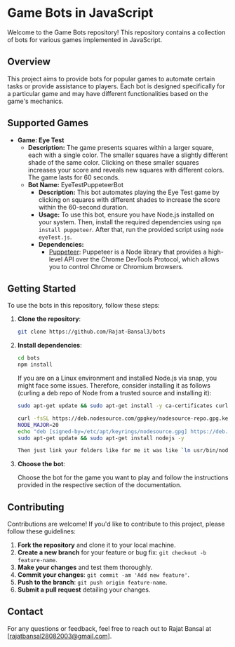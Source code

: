 # Game Bots in JavaScript

Welcome to the Game Bots repository! This repository contains a collection of bots for various games implemented in JavaScript.

## Overview

This project aims to provide bots for popular games to automate certain tasks or provide assistance to players. Each bot is designed specifically for a particular game and may have different functionalities based on the game's mechanics.

## Supported Games

- **Game: Eye Test**
  - **Description:** The game presents squares within a larger square, each with a single color. The smaller squares have a slightly different shade of the same color. Clicking on these smaller squares increases your score and reveals new squares with different colors. The game lasts for 60 seconds.
  - **Bot Name:** EyeTestPuppeteerBot
    - **Description:** This bot automates playing the Eye Test game by clicking on squares with different shades to increase the score within the 60-second duration.
    - **Usage:** To use this bot, ensure you have Node.js installed on your system. Then, install the required dependencies using `npm install puppeteer`. After that, run the provided script using `node eyeTest.js`.
    - **Dependencies:**
      - [Puppeteer](https://github.com/puppeteer/puppeteer): Puppeteer is a Node library that provides a high-level API over the Chrome DevTools Protocol, which allows you to control Chrome or Chromium browsers.

## Getting Started

To use the bots in this repository, follow these steps:

1. **Clone the repository**:

    ```bash
    git clone https://github.com/Rajat-Bansal3/bots
    ```

2. **Install dependencies**:

    ```bash
    cd bots
    npm install
    ```

    If you are on a Linux environment and installed Node.js via snap, you might face some issues. Therefore, consider installing it as follows (curling a deb repo of Node from a trusted source and installing it):

    ```bash
    sudo apt-get update && sudo apt-get install -y ca-certificates curl gnupg

    curl -fsSL https://deb.nodesource.com/gpgkey/nodesource-repo.gpg.key | sudo gpg --dearmor -o /etc/apt/keyrings/nodesource.gpg
    NODE_MAJOR=20
    echo "deb [signed-by=/etc/apt/keyrings/nodesource.gpg] https://deb.nodesource.com/node$NODE_MAJOR.x nodistro main" | sudo tee /etc/apt/sources.list.d/nodesource.list
    sudo apt-get update && sudo apt-get install nodejs -y

    Then just link your folders like for me it was like `ln usr/bin/node /snap/bin/node`
    ```

3. **Choose the bot**:

    Choose the bot for the game you want to play and follow the instructions provided in the respective section of the documentation.

## Contributing

Contributions are welcome! If you'd like to contribute to this project, please follow these guidelines:

1. **Fork the repository** and clone it to your local machine.
2. **Create a new branch** for your feature or bug fix: `git checkout -b feature-name`.
3. **Make your changes** and test them thoroughly.
4. **Commit your changes**: `git commit -am 'Add new feature'`.
5. **Push to the branch**: `git push origin feature-name`.
6. **Submit a pull request** detailing your changes.


## Contact

For any questions or feedback, feel free to reach out to Rajat Bansal at [rajatbansal28082003@gmail.com].
